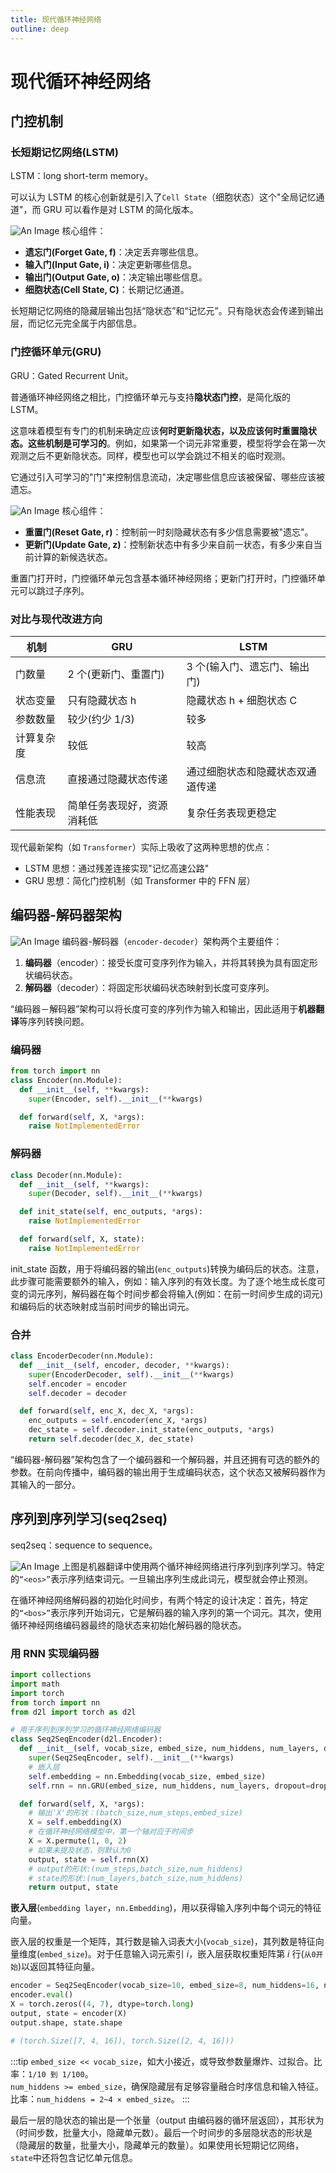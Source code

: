 ```yaml
---
title: 现代循环神经网络
outline: deep
---
```


# 现代循环神经网络

## 门控机制

### 长短期记忆网络(LSTM)

LSTM：long short-term memory。

可以认为 LSTM 的核心创新就是引入了`Cell State`（细胞状态）这个"全局记忆通道"，而 GRU 可以看作是对 LSTM 的简化版本。

![An Image](./img/lstm.svg)
核心组件：

- **遗忘门(Forget Gate, f)**：决定丢弃哪些信息。
- **输入门(Input Gate, i)**：决定更新哪些信息。
- **输出门(Output Gate, o)**：决定输出哪些信息。
- **细胞状态(Cell State, C)**：长期记忆通道。

长短期记忆网络的隐藏层输出包括“隐状态”和“记忆元”。只有隐状态会传递到输出层，而记忆元完全属于内部信息。

### 门控循环单元(GRU)

GRU：Gated Recurrent Unit。

普通循环神经网络之相比，门控循环单元与支持**隐状态门控**，是简化版的 LSTM。

这意味着模型有专门的机制来确定应该**何时更新隐状态，以及应该何时重置隐状态。这些机制是可学习的**。例如，如果第一个词元非常重要，模型将学会在第一次观测之后不更新隐状态。同样，模型也可以学会跳过不相关的临时观测。

它通过引入可学习的"门"来控制信息流动，决定哪些信息应该被保留、哪些应该被遗忘。

![An Image](./img/gru.svg)
核心组件：

- **重置门(Reset Gate, r)**：控制前一时刻隐藏状态有多少信息需要被"遗忘"。
- **更新门(Update Gate, z)**：控制新状态中有多少来自前一状态，有多少来自当前计算的新候选状态。

重置门打开时，门控循环单元包含基本循环神经网络；更新门打开时，门控循环单元可以跳过子序列。

### 对比与现代改进方向

| 机制       | GRU                        | LSTM                             |
| ---------- | -------------------------- | -------------------------------- |
| 门数量     | 2 个(更新门、重置门)       | 3 个(输入门、遗忘门、输出门)     |
| 状态变量   | 只有隐藏状态 h             | 隐藏状态 h + 细胞状态 C          |
| 参数数量   | 较少(约少 1/3)             | 较多                             |
| 计算复杂度 | 较低                       | 较高                             |
| 信息流     | 直接通过隐藏状态传递       | 通过细胞状态和隐藏状态双通道传递 |
| 性能表现   | 简单任务表现好，资源消耗低 | 复杂任务表现更稳定               |

现代最新架构（如 `Transformer`）实际上吸收了这两种思想的优点：

- LSTM 思想：通过残差连接实现"记忆高速公路"
- GRU 思想：简化门控机制（如 Transformer 中的 FFN 层）

## 编码器-解码器架构

![An Image](./img/encoder-decoder.svg)
编码器-解码器（`encoder-decoder`）架构两个主要组件：

1. **编码器**（encoder）：接受长度可变序列作为输入，并将其转换为具有固定形状编码状态。
2. **解码器**（decoder）：将固定形状编码状态映射到长度可变序列。

“编码器－解码器”架构可以将长度可变的序列作为输入和输出，因此适用于**机器翻译**等序列转换问题。

### 编码器

```py
from torch import nn
class Encoder(nn.Module):
  def __init__(self, **kwargs):
    super(Encoder, self).__init__(**kwargs)

  def forward(self, X, *args):
    raise NotImplementedError
```

### 解码器

```py
class Decoder(nn.Module):
  def __init__(self, **kwargs):
    super(Decoder, self).__init__(**kwargs)

  def init_state(self, enc_outputs, *args):
    raise NotImplementedError

  def forward(self, X, state):
    raise NotImplementedError
```

init_state 函数，用于将编码器的输出(`enc_outputs`)转换为编码后的状态。注意，此步骤可能需要额外的输入，例如：输入序列的有效长度。为了逐个地生成长度可变的词元序列，解码器在每个时间步都会将输入(例如：在前一时间步生成的词元)和编码后的状态映射成当前时间步的输出词元。

### 合并

```py
class EncoderDecoder(nn.Module):
  def __init__(self, encoder, decoder, **kwargs):
    super(EncoderDecoder, self).__init__(**kwargs)
    self.encoder = encoder
    self.decoder = decoder

  def forward(self, enc_X, dec_X, *args):
    enc_outputs = self.encoder(enc_X, *args)
    dec_state = self.decoder.init_state(enc_outputs, *args)
    return self.decoder(dec_X, dec_state)
```

“编码器-解码器”架构包含了一个编码器和一个解码器，并且还拥有可选的额外的参数。在前向传播中，编码器的输出用于生成编码状态，这个状态又被解码器作为其输入的一部分。

## 序列到序列学习(seq2seq)

seq2seq：sequence to sequence。

![An Image](./img/seq2seq.svg)
上图是机器翻译中使用两个循环神经网络进行序列到序列学习。特定的`“<eos>”`表示序列结束词元。一旦输出序列生成此词元，模型就会停止预测。

在循环神经网络解码器的初始化时间步，有两个特定的设计决定：首先，特定的`“<bos>”`表示序列开始词元，它是解码器的输入序列的第一个词元。其次，使用循环神经网络编码器最终的隐状态来初始化解码器的隐状态。

### 用 RNN 实现编码器

```py
import collections
import math
import torch
from torch import nn
from d2l import torch as d2l

# 用于序列到序列学习的循环神经网络编码器
class Seq2SeqEncoder(d2l.Encoder):
  def __init__(self, vocab_size, embed_size, num_hiddens, num_layers, dropout=0, **kwargs):
    super(Seq2SeqEncoder, self).__init__(**kwargs)
    # 嵌入层
    self.embedding = nn.Embedding(vocab_size, embed_size)
    self.rnn = nn.GRU(embed_size, num_hiddens, num_layers, dropout=dropout)

  def forward(self, X, *args):
    # 输出'X'的形状：(batch_size,num_steps,embed_size)
    X = self.embedding(X)
    # 在循环神经网络模型中，第一个轴对应于时间步
    X = X.permute(1, 0, 2)
    # 如果未提及状态，则默认为0
    output, state = self.rnn(X)
    # output的形状:(num_steps,batch_size,num_hiddens)
    # state的形状:(num_layers,batch_size,num_hiddens)
    return output, state
```

**嵌入层**(`embedding layer`，`nn.Embedding`)，用以获得输入序列中每个词元的特征向量。

嵌入层的权重是一个矩阵，其行数是输入词表大小(`vocab_size`)，其列数是特征向量维度(`embed_size`)。对于任意输入词元索引 $i$，嵌入层获取权重矩阵第 $i$ 行(`从0开始`)以返回其特征向量。

```py
encoder = Seq2SeqEncoder(vocab_size=10, embed_size=8, num_hiddens=16, num_layers=2)
encoder.eval()
X = torch.zeros((4, 7), dtype=torch.long)
output, state = encoder(X)
output.shape, state.shape

# (torch.Size([7, 4, 16]), torch.Size([2, 4, 16]))
```

:::tip
`embed_size << vocab_size`，如大小接近，或导致参数量爆炸、过拟合。比率：`1/10 到 1/100`。  
`num_hiddens >= embed_size`，确保隐藏层有足够容量融合时序信息和输入特征。比率：`num_hiddens = 2~4 × embed_size`。
:::

最后一层的隐状态的输出是一个张量（output 由编码器的循环层返回），其形状为（时间步数，批量大小，隐藏单元数）。最后一个时间步的多层隐状态的形状是（隐藏层的数量，批量大小，隐藏单元的数量）。如果使用长短期记忆网络，`state`中还将包含记忆单元信息。
